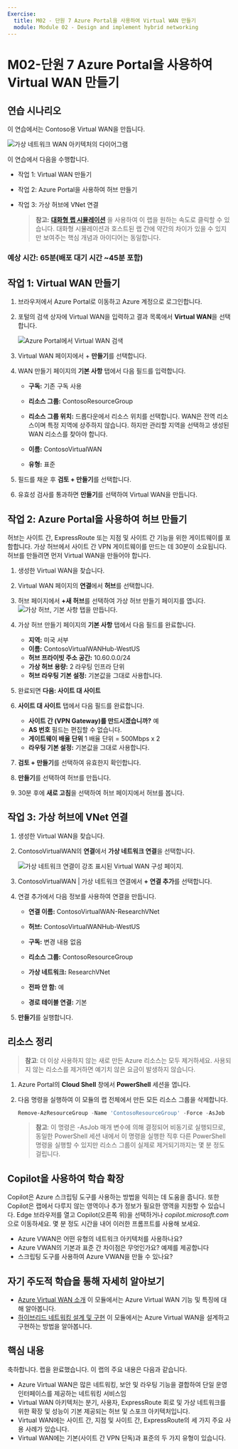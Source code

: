```yaml
---
Exercise:
  title: M02 - 단원 7 Azure Portal을 사용하여 Virtual WAN 만들기
  module: Module 02 - Design and implement hybrid networking
---
```


# M02-단원 7 Azure Portal을 사용하여 Virtual WAN 만들기

## 연습 시나리오

이 연습에서는 Contoso용 Virtual WAN을 만듭니다.

![가상 네트워크 WAN 아키텍처의 다이어그램](../media/7-exercise-create-virtual-wan-by-using-azure-portal.png)

이 연습에서 다음을 수행합니다.

+ 작업 1: Virtual WAN 만들기
+ 작업 2: Azure Portal을 사용하여 허브 만들기
+ 작업 3: 가상 허브에 VNet 연결


   >**참고:** **[대화형 랩 시뮬레이션](https://mslabs.cloudguides.com/guides/AZ-700%20Lab%20Simulation%20-%20Create%20a%20virtual%20WAN%20using%20the%20Azure%20portal)** 을 사용하여 이 랩을 원하는 속도로 클릭할 수 있습니다. 대화형 시뮬레이션과 호스트된 랩 간에 약간의 차이가 있을 수 있지만 보여주는 핵심 개념과 아이디어는 동일합니다.

### 예상 시간: 65분(배포 대기 시간 ~45분 포함)

## 작업 1: Virtual WAN 만들기

1. 브라우저에서 Azure Portal로 이동하고 Azure 계정으로 로그인합니다.

1. 포털의 검색 상자에 Virtual WAN을 입력하고 결과 목록에서 **Virtual WAN**을 선택합니다.

   ![Azure Portal에서 Virtual WAN 검색](../media/search-for-virtual-wan.png)

1. Virtual WAN 페이지에서 + **만들기**를 선택합니다.

1. WAN 만들기 페이지의 **기본 사항** 탭에서 다음 필드를 입력합니다.

   + **구독:** 기존 구독 사용

   + **리소스 그룹:** ContosoResourceGroup

   + **리소스 그룹 위치:** 드롭다운에서 리소스 위치를 선택합니다. WAN은 전역 리소스이며 특정 지역에 상주하지 않습니다. 하지만 관리할 지역을 선택하고 생성된 WAN 리소스를 찾아야 합니다.

   + **이름:** ContosoVirtualWAN

   + **유형:** 표준

1. 필드를 채운 후 **검토 + 만들기**를 선택합니다.

1. 유효성 검사를 통과하면 **만들기**를 선택하여 Virtual WAN을 만듭니다.

## 작업 2: Azure Portal을 사용하여 허브 만들기

허브는 사이트 간, ExpressRoute 또는 지점 및 사이트 간 기능을 위한 게이트웨이를 포함합니다. 가상 허브에서 사이트 간 VPN 게이트웨이를 만드는 데 30분이 소요됩니다. 허브를 만들려면 먼저 Virtual WAN을 만들어야 합니다.

1. 생성한 Virtual WAN을 찾습니다.
   
1. Virtual WAN 페이지의 **연결**에서 **허브**를 선택합니다.

1. 허브 페이지에서 **+새 허브**를 선택하여 가상 허브 만들기 페이지를 엽니다.
   ![가상 허브, 기본 사항 탭을 만듭니다.](../media/create-vwan-hub.png)

1. 가상 허브 만들기 페이지의 **기본 사항** 탭에서 다음 필드를 완료합니다.
   + **지역:** 미국 서부
   + **이름:** ContosoVirtualWANHub-WestUS
   + **허브 프라이빗 주소 공간:** 10.60.0.0/24
   + **가상 허브 용량:** 2 라우팅 인프라 단위
   + **허브 라우팅 기본 설정:** 기본값을 그대로 사용합니다.

1. 완료되면 **다음: 사이트 대 사이트**

1. **사이트 대 사이트** 탭에서 다음 필드를 완료합니다.
   + **사이트 간 (VPN Gateway)를 만드시겠습니까?** 예
   + **AS 번호** 필드는 편집할 수 없습니다.
   + **게이트웨이 배율 단위** 1 배율 단위 = 500Mbps x 2
   + **라우팅 기본 설정:** 기본값을 그대로 사용합니다.

1. **검토 + 만들기**를 선택하여 유효한지 확인합니다.

1. **만들기**를 선택하여 허브를 만듭니다.

1. 30분 후에 **새로 고침**을 선택하여 허브 페이지에서 허브를 봅니다.

## 작업 3: 가상 허브에 VNet 연결

1. 생성한 Virtual WAN을 찾습니다.

1. ContosoVirtualWAN의 **연결**에서 **가상 네트워크 연결**을 선택합니다.

   ![가상 네트워크 연결이 강조 표시된 Virtual WAN 구성 페이지.](../media/connect-vnet-to-virtual-hub.png)

1. ContosoVirtualWAN | 가상 네트워크 연결에서 **+ 연결 추가**를 선택합니다.

1. 연결 추가에서 다음 정보를 사용하여 연결을 만듭니다.

   + **연결 이름:** ContosoVirtualWAN-ResearchVNet

   + **허브:** ContosoVirtualWANHub-WestUS

   + **구독:** 변경 내용 없음

   + **리소스 그룹:** ContosoResourceGroup

   + **가상 네트워크:** ResearchVNet

   + **전파 안 함:** 예

   + **경로 테이블 연결:** 기본

1. **만들기**를 실행합니다.

## 리소스 정리

   >**참고**: 더 이상 사용하지 않는 새로 만든 Azure 리소스는 모두 제거하세요. 사용되지 않는 리소스를 제거하면 예기치 않은 요금이 발생하지 않습니다.

1. Azure Portal의 **Cloud Shell** 창에서 **PowerShell** 세션을 엽니다.

1. 다음 명령을 실행하여 이 모듈의 랩 전체에서 만든 모든 리소스 그룹을 삭제합니다.

   ```powershell
   Remove-AzResourceGroup -Name 'ContosoResourceGroup' -Force -AsJob
   ```

   >**참고**: 이 명령은 -AsJob 매개 변수에 의해 결정되어 비동기로 실행되므로, 동일한 PowerShell 세션 내에서 이 명령을 실행한 직후 다른 PowerShell 명령을 실행할 수 있지만 리소스 그룹이 실제로 제거되기까지는 몇 분 정도 걸립니다.

## Copilot을 사용하여 학습 확장

Copilot은 Azure 스크립팅 도구를 사용하는 방법을 익히는 데 도움을 줍니다. 또한 Copilot은 랩에서 다루지 않는 영역이나 추가 정보가 필요한 영역을 지원할 수 있습니다. Edge 브라우저를 열고 Copilot(오른쪽 위)을 선택하거나 *copilot.microsoft.com*으로 이동하세요. 몇 분 정도 시간을 내어 이러한 프롬프트를 사용해 보세요.
+ Azure VWAN은 어떤 유형의 네트워크 아키텍처를 사용하나요?
+ Azure VWAN의 기본과 표준 간 차이점은 무엇인가요? 예제를 제공합니다
+ 스크립팅 도구를 사용하여 Azure VWAN을 만들 수 있나요?

## 자기 주도적 학습을 통해 자세히 알아보기

+ [Azure Virtual WAN 소개](https://learn.microsoft.com/training/modules/introduction-azure-virtual-wan/) 이 모듈에서는 Azure Virtual WAN 기능 및 특징에 대해 알아봅니다. 
+ [하이브리드 네트워킹 설계 및 구현](https://learn.microsoft.com/training/modules/design-implement-hybrid-networking/) 이 모듈에서는 Azure Virtual WAN을 설계하고 구현하는 방법을 알아봅니다.

## 핵심 내용

축하합니다. 랩을 완료했습니다. 이 랩의 주요 내용은 다음과 같습니다. 

+ Azure Virtual WAN은 많은 네트워킹, 보안 및 라우팅 기능을 결합하여 단일 운영 인터페이스를 제공하는 네트워킹 서비스임
+ Virtual WAN 아키텍처는 분기, 사용자, ExpressRoute 회로 및 가상 네트워크를 위한 확장 및 성능이 기본 제공되는 허브 및 스포크 아키텍처입니다.
+ Virtual WAN에는 사이트 간, 지점 및 사이트 간, ExpressRoute의 세 가지 주요 사용 사례가 있습니다. 
+ Virtual WAN에는 기본(사이트 간 VPN 단독)과 표준의 두 가지 유형이 있습니다.









